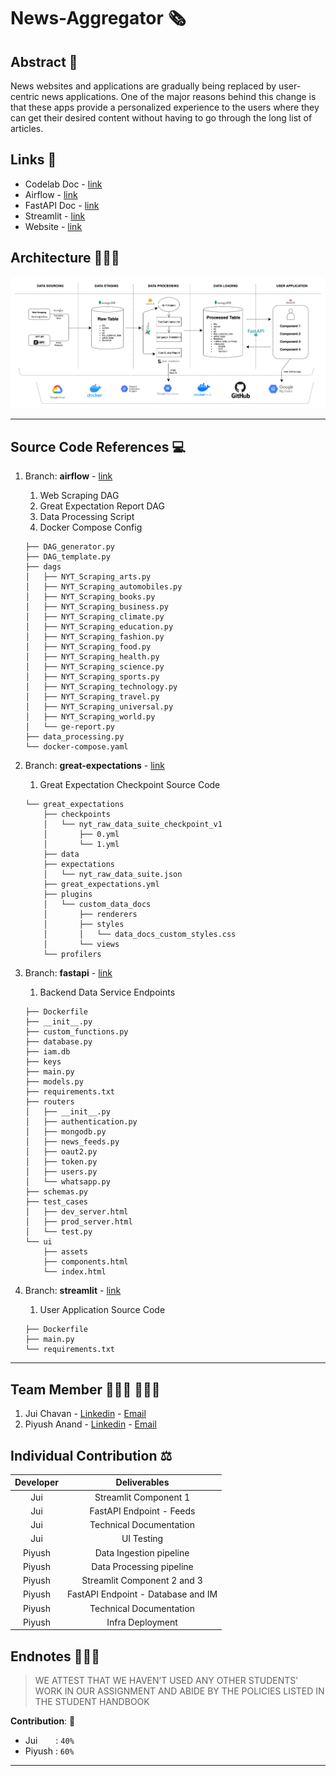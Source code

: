 # News-Aggregator 🗞

## Abstract 📝
News websites and applications are gradually being replaced by user-centric news applications. One of the major reasons behind this change is that these apps provide a personalized experience to the users where they can get their desired content without having to go through the long list of articles.

## Links 📎
* Codelab Doc - [link](https://codelabs-preview.appspot.com/?file_id=1P-Xi5PIIHyq5mawC_BRJdVk84_XJbGEQhYMunsNA0p4#0)
* Airflow - [link](http://34.73.35.12:8080/)
* FastAPI Doc - [link](http://34.73.35.12:8090/docs)
* Streamlit - [link](http://34.73.35.12:8095/)
* Website - [link](http://news.anandpiyush.com/)

## Architecture 👷🏻‍♂️

![alt text](img/arch_v3.png)


---

## Source Code References 💻

1. Branch: **airflow** - [link](https://github.com/BigDataIA-Summer2022-Team04/News-Aggregator/tree/airflow)
   1. Web Scraping DAG
   2. Great Expectation Report DAG
   3. Data Processing Script
   4. Docker Compose Config
    ```text
    ├── DAG_generator.py
    ├── DAG_template.py
    ├── dags
    │   ├── NYT_Scraping_arts.py
    │   ├── NYT_Scraping_automobiles.py
    │   ├── NYT_Scraping_books.py
    │   ├── NYT_Scraping_business.py
    │   ├── NYT_Scraping_climate.py
    │   ├── NYT_Scraping_education.py
    │   ├── NYT_Scraping_fashion.py
    │   ├── NYT_Scraping_food.py
    │   ├── NYT_Scraping_health.py
    │   ├── NYT_Scraping_science.py
    │   ├── NYT_Scraping_sports.py
    │   ├── NYT_Scraping_technology.py
    │   ├── NYT_Scraping_travel.py
    │   ├── NYT_Scraping_universal.py
    │   ├── NYT_Scraping_world.py
    │   └── ge-report.py
    ├── data_processing.py
    └── docker-compose.yaml
    ```
2. Branch: **great-expectations** - [link](https://github.com/BigDataIA-Summer2022-Team04/News-Aggregator/tree/great-expectations)
   1. Great Expectation Checkpoint Source Code
    ```text
    └── great_expectations
        ├── checkpoints
        │   └── nyt_raw_data_suite_checkpoint_v1
        │       ├── 0.yml
        │       └── 1.yml
        ├── data
        ├── expectations
        │   └── nyt_raw_data_suite.json
        ├── great_expectations.yml
        ├── plugins
        │   └── custom_data_docs
        │       ├── renderers
        │       ├── styles
        │       │   └── data_docs_custom_styles.css
        │       └── views
        └── profilers
    ```


3. Branch: **fastapi** - [link](https://github.com/BigDataIA-Summer2022-Team04/News-Aggregator/tree/fastapi)
   1. Backend Data Service Endpoints
    ```text
    ├── Dockerfile
    ├── __init__.py
    ├── custom_functions.py
    ├── database.py
    ├── iam.db
    ├── keys
    ├── main.py
    ├── models.py
    ├── requirements.txt
    ├── routers
    │   ├── __init__.py
    │   ├── authentication.py
    │   ├── mongodb.py
    │   ├── news_feeds.py
    │   ├── oaut2.py
    │   ├── token.py
    │   ├── users.py
    │   └── whatsapp.py
    ├── schemas.py
    ├── test_cases
    │   ├── dev_server.html
    │   ├── prod_server.html
    │   └── test.py
    └── ui
        ├── assets
        ├── components.html
        └── index.html
    ```


4. Branch: **streamlit** - [link](https://github.com/BigDataIA-Summer2022-Team04/News-Aggregator/tree/streamlit)
   1. User Application Source Code
    ```text
    ├── Dockerfile
    ├── main.py
    └── requirements.txt
    ```

---

## Team Member 👩🏻‍💻 👨🏻‍💻
1. Jui Chavan - [Linkedin](https://www.linkedin.com/in/juichavan/) - [Email](chavan.ju@northeastern.edu)
2. Piyush Anand - [Linkedin](https://www.linkedin.com/in/anandpiyush/) - [Email](anand.pi@northeastern.edu)



## Individual Contribution ⚖️

| **Developer** 	|          **Deliverables**          	|
|:-------------:	|:----------------------------------:	|
|      Jui      	| Streamlit Component 1              	|
|      Jui      	| FastAPI Endpoint - Feeds           	|
|      Jui      	| Technical Documentation            	|
|      Jui      	| UI Testing                         	|
|     Piyush    	| Data Ingestion pipeline            	|
|     Piyush    	| Data Processing pipeline           	|
|     Piyush    	| Streamlit Component 2 and 3        	|
|     Piyush    	| FastAPI Endpoint - Database and IM 	|
|     Piyush    	| Technical Documentation            	|
|     Piyush    	| Infra Deployment                   	|

## Endnotes 👮🏻‍♂️

> WE ATTEST THAT WE HAVEN’T USED ANY OTHER STUDENTS’ WORK IN OUR ASSIGNMENT AND ABIDE BY THE POLICIES LISTED IN THE STUDENT HANDBOOK

**Contribution**: 🤝
*   Jui &ensp; &emsp;: `40%`
*   Piyush : `60%`

---